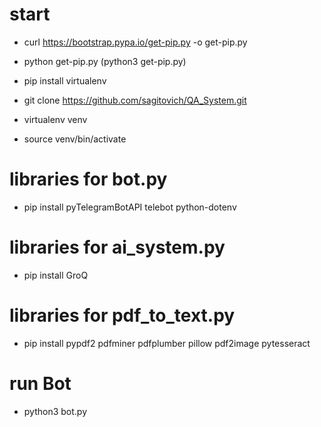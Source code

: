 #                               start                                #
- curl https://bootstrap.pypa.io/get-pip.py -o get-pip.py
- python get-pip.py (python3 get-pip.py)

- pip install virtualenv 

- git clone https://github.com/sagitovich/QA_System.git

- virtualenv venv
- source venv/bin/activate

#                       libraries for bot.py                         #

- pip install pyTelegramBotAPI telebot python-dotenv 

#                   libraries for ai_system.py                       #

- pip install GroQ 

#                  libraries for pdf_to_text.py                      #

- pip install pypdf2 pdfminer pdfplumber pillow pdf2image pytesseract

#                             run Bot                                #

- python3 bot.py
